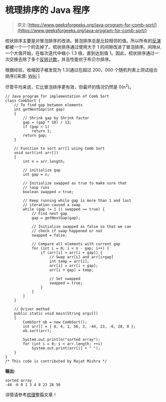 # 梳理排序的 Java 程序

> 原文:[https://www.geeksforgeeks.org/java-program-for-comb-sort/](https://www.geeksforgeeks.org/java-program-for-comb-sort/)

梳状排序主要是对冒泡排序的改进。冒泡排序总是比较相邻的值。所以所有的[反演](https://www.geeksforgeeks.org/counting-inversions/)都被一个一个的去掉了。梳状排序通过使用大于 1 的间隙改进了冒泡排序。间隙从一个大值开始，在每次迭代中缩小 1.3 倍，直到达到值 1。因此，梳状排序通过一次交换去除了多个[反转计数](https://www.geeksforgeeks.org/counting-inversions/)，并且性能优于布贝尔排序。

根据经验，收缩因子被发现为 1.3(通过在超过 200，000 个随机列表上测试组合排序)[来源: [Wiki](https://en.wikipedia.org/wiki/Comb_sort) ]

尽管平均来说，它比冒泡排序更有效，但最坏的情况仍然是 0(n<sup>2</sup>)。

```
// Java program for implementation of Comb Sort
class CombSort {
    // To find gap between elements
    int getNextGap(int gap)
    {
        // Shrink gap by Shrink factor
        gap = (gap * 10) / 13;
        if (gap < 1)
            return 1;
        return gap;
    }

    // Function to sort arr[] using Comb Sort
    void sort(int arr[])
    {
        int n = arr.length;

        // initialize gap
        int gap = n;

        // Initialize swapped as true to make sure that
        // loop runs
        boolean swapped = true;

        // Keep running while gap is more than 1 and last
        // iteration caused a swap
        while (gap != 1 || swapped == true) {
            // Find next gap
            gap = getNextGap(gap);

            // Initialize swapped as false so that we can
            // check if swap happened or not
            swapped = false;

            // Compare all elements with current gap
            for (int i = 0; i < n - gap; i++) {
                if (arr[i] > arr[i + gap]) {
                    // Swap arr[i] and arr[i+gap]
                    int temp = arr[i];
                    arr[i] = arr[i + gap];
                    arr[i + gap] = temp;

                    // Set swapped
                    swapped = true;
                }
            }
        }
    }

    // Driver method
    public static void main(String args[])
    {
        CombSort ob = new CombSort();
        int arr[] = { 8, 4, 1, 56, 3, -44, 23, -6, 28, 0 };
        ob.sort(arr);

        System.out.println("sorted array");
        for (int i = 0; i < arr.length; ++i)
            System.out.print(arr[i] + " ");
    }
}
/* This code is contributed by Rajat Mishra */
```

**输出:**

```
sorted array
-44 -6 0 1 3 4 8 23 28 56

```

详情请参考[梳理](https://www.geeksforgeeks.org/comb-sort/)整篇文章！